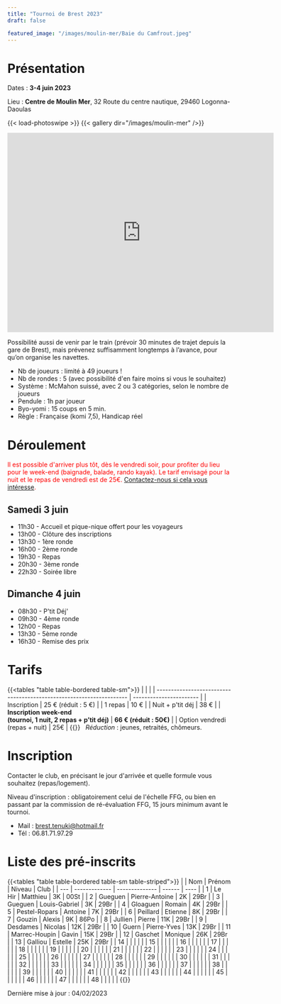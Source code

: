 ```yaml
---
title: "Tournoi de Brest 2023"
draft: false

featured_image: "/images/moulin-mer/Baie du Camfrout.jpeg"
---
```


# Présentation

Dates : **3-4 juin 2023**

Lieu : **Centre de Moulin Mer**, 32 Route du centre nautique, 29460 Logonna-Daoulas

{{< load-photoswipe >}}
{{< gallery dir="/images/moulin-mer" />}}

<iframe src="https://www.google.com/maps/embed/v1/place?key=AIzaSyAVerLPfkUDJqSTjO6bsSsbblzfXLwY9pw&q=Centre+Nautique+de+Moulin+Mer&zoom=10" width="600" height="450" frameborder="0" style="border:0"></iframe>

<!-- Détail sur itinéraire -->

Possibilité aussi de venir par le train (prévoir 30 minutes de trajet depuis la gare de Brest), mais prévenez suffisamment longtemps à l’avance, pour qu’on organise les navettes.

- Nb de joueurs : limité à 49 joueurs !
- Nb de rondes : 5 (avec possibilité d'en faire moins si vous le souhaitez)
- Système : McMahon suissé, avec 2 ou 3 catégories, selon le nombre de joueurs
- Pendule : 1h par joueur
- Byo-yomi : 15 coups en 5 min.
- Règle : Française (komi 7,5), Handicap réel

<!-- Lots, par catégorie (fonction du nombre du participants) : 1ers lots en invitations à des tournois, et pour tous les participants : un lot à clé ! -->

# Déroulement

<span style="color:red">Il est possible d'arriver plus tôt, dès le vendredi soir, pour profiter du lieu pour le week-end (baignade, balade, rando kayak). Le tarif envisagé pour la nuit et le repas de vendredi est de 25€.  [Contactez-nous si cela vous intéresse](mailto:brest.tenuki@hotmail.fr). </span>

## Samedi 3 juin

- 11h30 - Accueil et pique-nique offert pour les voyageurs
- 13h00 - Clôture des inscriptions
- 13h30 - 1ère ronde
- 16h00 - 2ème ronde
- 19h30 - Repas
- 20h30 - 3ème ronde
- 22h30 - Soirée libre

## Dimanche 4 juin

- 08h30 - P'tit Déj'
- 09h30 - 4ème ronde
- 12h00 - Repas
- 13h30 - 5ème ronde
- 16h30 - Remise des prix

# Tarifs

{{<tables "table table-bordered table-sm">}}
|                                                                      |                         |
| -------------------------------------------------------------------- | ----------------------- |
| Inscription                                                          | 25 € (réduit : 5 €)     |
| 1 repas                                                              | 10 €                    |
| Nuit + p'tit déj                                                     | 38 €                    |
| **Inscription week-end <br> (tournoi, 1 nuit, 2 repas + p’tit déj)** | **66 € (réduit : 50€)** |
| Option vendredi (repas + nuit)                                       | 25€                     |
{{</tables>}}
 
*Réduction* : jeunes, retraités, chômeurs. 


# Inscription

Contacter le club, en précisant le jour d'arrivée et quelle formule vous souhaitez (repas/logement).

Niveau d'inscription : obligatoirement celui de l'échelle FFG, ou bien en passant par la commission de ré-évaluation FFG, 15 jours minimum avant le tournoi.

- Mail : brest.tenuki@hotmail.fr
- Tél : 06.81.71.97.29

# Liste des pré-inscrits

{{<tables "table table-bordered table-sm table-striped">}}
 |     | Nom           | Prénom         | Niveau | Club |
 | --- | ------------- | -------------- | ------ | ---- |
 | 1   | Le Hir        | Matthieu       | 3K     | 00St |
 | 2   | Gueguen       | Pierre-Antoine | 2K     | 29Br |
 | 3   | Gueguen       | Louis-Gabriel  | 3K     | 29Br |
 | 4   | Gloaguen      | Romain         | 4K     | 29Br |
 | 5   | Pestel-Ropars | Antoine        | 7K     | 29Br |
 | 6   | Peillard      | Etienne        | 8K     | 29Br |
 | 7   | Gouzin        | Alexis         | 9K     | 86Po |
 | 8   | Jullien       | Pierre         | 11K    | 29Br |
 | 9   | Desdames      | Nicolas        | 12K    | 29Br |
 | 10  | Guern         | Pierre-Yves    | 13K    | 29Br |
 | 11  | Marrec-Houpin | Gavin          | 15K    | 29Br |
 | 12  | Gaschet       | Monique        | 26K    | 29Br |
 | 13  | Galliou       | Estelle        | 25K    | 29Br |
 | 14  |               |                |        |      |
 | 15  |               |                |        |      |
 | 16  |               |                |        |      |
 | 17  |               |                |        |      |
 | 18  |               |                |        |      |
 | 19  |               |                |        |      |
 | 20  |               |                |        |      |
 | 21  |               |                |        |      |
 | 22  |               |                |        |      |
 | 23  |               |                |        |      |
 | 24  |               |                |        |      |
 | 25  |               |                |        |      |
 | 26  |               |                |        |      |
 | 27  |               |                |        |      |
 | 28  |               |                |        |      |
 | 29  |               |                |        |      |
 | 30  |               |                |        |      |
 | 31  |               |                |        |      |
 | 32  |               |                |        |      |
 | 33  |               |                |        |      |
 | 34  |               |                |        |      |
 | 35  |               |                |        |      |
 | 36  |               |                |        |      |
 | 37  |               |                |        |      |
 | 38  |               |                |        |      |
 | 39  |               |                |        |      |
 | 40  |               |                |        |      |
 | 41  |               |                |        |      |
 | 42  |               |                |        |      |
 | 43  |               |                |        |      |
 | 44  |               |                |        |      |
 | 45  |               |                |        |      |
 | 46  |               |                |        |      |
 | 47  |               |                |        |      |
 | 48  |               |                |        |      |
{{</tables>}}

Dernière mise à jour : 04/02/2023